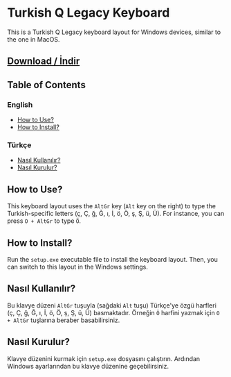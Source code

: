 # Turkish Q Legacy Keyboard

This is a Turkish Q Legacy keyboard layout for Windows devices, similar to the
one in MacOS.



## [Download / İndir](https://github.com/erendn/turkish-q-legacy-keyboard/archive/main.zip)



## Table of Contents

### English
+ [How to Use?](#how-to-use)
+ [How to Install?](#how-to-install)
### Türkçe
+ [Nasıl Kullanılır?](#nasıl-kullanılır)
+ [Nasıl Kurulur?](#nasıl-kurulur)



## How to Use?

This keyboard layout uses the `AltGr` key (`Alt` key on the right) to type the
Turkish-specific letters (ç, Ç, ğ, Ğ, ı, İ, ö, Ö, ş, Ş, ü, Ü). For
instance, you can press `O + AltGr` to type `Ö`.



## How to Install?

Run the `setup.exe` executable file to install the keyboard layout. Then, you
can switch to this layout in the Windows settings.



## Nasıl Kullanılır?

Bu klavye düzeni `AltGr` tuşuyla (sağdaki `Alt` tuşu) Türkçe'ye özgü
harfleri (ç, Ç, ğ, Ğ, ı, İ, ö, Ö, ş, Ş, ü, Ü) basmaktadır.
Örneğin `Ö` harfini yazmak için `O + AltGr` tuşlarına beraber
basabilirsiniz.



## Nasıl Kurulur?

Klavye düzenini kurmak için `setup.exe` dosyasını çalıştırın. Ardından
Windows ayarlarından bu klavye düzenine geçebilirsiniz.
